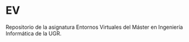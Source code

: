 # EV
Repositorio de la asignatura Entornos Virtuales del Máster en Ingeniería Informática de la UGR.
